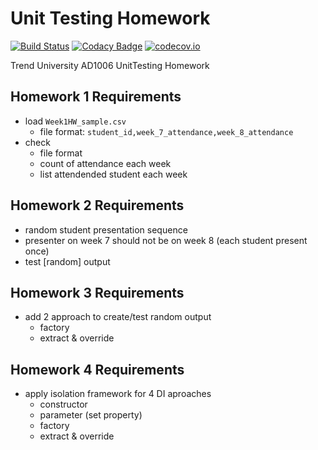 # Unit Testing Homework 

[![Build Status](https://travis-ci.org/jbytw/UnitTestingHW.svg?branch=master)](https://travis-ci.org/jbytw/UnitTestingHW)
[![Codacy Badge](https://api.codacy.com/project/badge/grade/a8e3a066aa3c475f9928466c4d37d653)](https://www.codacy.com/app/bepotw/UnitTestingHW)
[![codecov.io](https://codecov.io/github/jbytw/UnitTestingHW/coverage.svg?branch=master)](https://codecov.io/github/jbytw/UnitTestingHW?branch=master)

Trend University AD1006 UnitTesting Homework

## Homework 1 Requirements

* load `Week1HW_sample.csv`
  * file format: `student_id,week_7_attendance,week_8_attendance`
* check
  * file format
  * count of attendance each week
  * list attendended student each week

## Homework 2 Requirements

* random student presentation sequence
* presenter on week 7 should not be on week 8 (each student present once)
* test [random] output

## Homework 3 Requirements

* add 2 approach to create/test random output
  * factory
  * extract & override

## Homework 4 Requirements

* apply isolation framework for 4 DI aproaches
  * constructor
  * parameter (set property)
  * factory
  * extract & override

